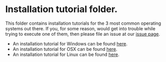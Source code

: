 # Installation tutorial folder.

This folder contains installation tutorials for the 3 most common operating systems out there. If you, for some reason, would get into trouble while trying to execute one of them, then please file an issue at our [issue page](https://github.com/OpenCVBlueprints/OpenCVBlueprints/issues).

* An installation tutorial for Windows can be found [here](https://github.com/OpenCVBlueprints/OpenCVBlueprints/blob/master/installation_tutorials/installation_windows.md).
* An installation tutorial for OSX can be found [here](https://github.com/OpenCVBlueprints/OpenCVBlueprints/blob/master/installation_tutorials/installation_osx.md).
* An installation tutorial for Linux can be found [here](https://github.com/OpenCVBlueprints/OpenCVBlueprints/blob/master/installation_tutorials/installation_linux.md).
